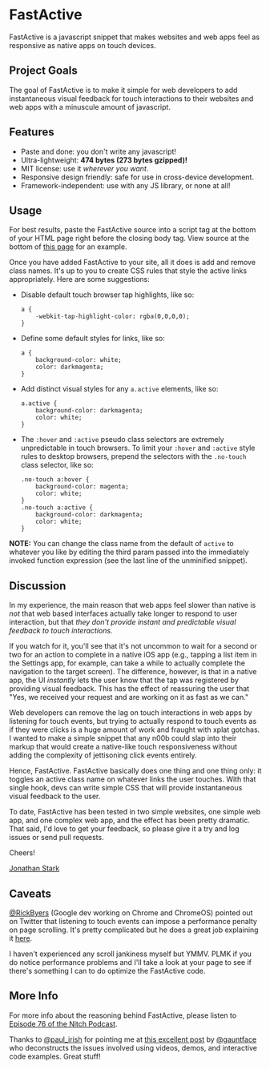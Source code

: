 FastActive
==========

FastActive is a javascript snippet that makes websites and web apps feel as responsive as native apps on touch devices.

## Project Goals

The goal of FastActive is to make it simple for web developers to add instantaneous visual feedback for touch interactions to their websites and web apps with a minuscule amount of javascript. 

## Features

* Paste and done: you don't write any javascript!
* Ultra-lightweight: __474 bytes (273 bytes gzipped)!__
* MIT license: use it _wherever you want_.
* Responsive design friendly: safe for use in cross-device development.
* Framework-independent: use with any JS library, or none at all!

## Usage

For best results, paste the FastActive source into a script tag at the bottom of your HTML page right before the closing body tag. View source at the bottom of [this page](http://jonathanstark.com/) for an example.

Once you have added FastActive to your site, all it does is add and remove class names. It's up to you to create CSS rules that style the active links appropriately. Here are some suggestions:

* Disable default touch browser tap highlights, like so:

    ```
    a {
        -webkit-tap-highlight-color: rgba(0,0,0,0);
    }
    ```

* Define some default styles for links, like so:

    ```
    a {
        background-color: white;
        color: darkmagenta;
    }
    ```

* Add distinct visual styles for any `a.active` elements, like so:

    ```
    a.active {
        background-color: darkmagenta;
        color: white;
    }
    ```
    
* The `:hover` and `:active` pseudo class selectors are extremely unpredictable in touch browsers. To limit your `:hover` and `:active` style rules to desktop browsers, prepend the selectors with the `.no-touch` class selector, like so:

    ```
    .no-touch a:hover {
        background-color: magenta;
        color: white;
    }
    .no-touch a:active {
        background-color: darkmagenta;
        color: white;
    }
    ```

__NOTE:__ You can change the class name from the default of `active` to whatever you like by editing the third param passed into the immediately invoked function expression (see the last line of the unminified snippet).

## Discussion 

In my experience, the main reason that web apps feel slower than native is *not* that web based interfaces actually take longer to respond to user interaction, but that *they don't provide instant and predictable visual feedback to touch interactions.* 

If you watch for it, you'll see that it's not uncommon to wait for a second or two for an action to complete in a native iOS app (e.g., tapping a list item in the Settings app, for example, can take a while to actually complete the navigation to the target screen). The difference, however, is that in a native app, the UI *instantly* lets the user know that the tap was registered by providing visual feedback. This has the effect of reassuring the user that "Yes, we received your request and are working on it as fast as we can." 

Web developers can remove the lag on touch interactions in web apps by listening for touch events, but trying to actually respond to touch events as if they were clicks is a huge amount of work and fraught with xplat gotchas. I wanted to make a simple snippet that any n00b could slap into their markup that would create a native-like touch responsiveness without adding the complexity of jettisoning click events entirely. 

Hence, FastActive. FastActive basically does one thing and one thing only: it toggles an active class name on whatever links the user touches. With that single hook, devs can write simple CSS that will provide instantaneous visual feedback to the user. 

To date, FastActive has been tested in two simple websites, one simple web app, and one complex web app, and the effect has been pretty dramatic. That said, I'd love to get your feedback, so please give it a try and log issues or send pull requests. 

Cheers!

[Jonathan Stark](http://jonathanstark.com)

## Caveats

[@RickByers](https://twitter.com/RickByers) (Google dev working on Chrome and ChromeOS) pointed out on Twitter that listening to touch events can impose a performance penalty on page scrolling. It's pretty complicated but he does a great job explaining it [here](https://plus.google.com/app/basic/stream/z12oxpsjztabz1wip04cepebireehbbaltc0k). 

I haven't experienced any scroll jankiness myself but YMMV. PLMK if you do notice performance problems and I'll take a look at your page to see if there's something I can to do optimize the FastActive code. 

## More Info

For more info about the reasoning behind FastActive, please listen to [Episode 76 of the Nitch Podcast](http://nitch.cc/podcast/episode-76-tickle-class).

Thanks to [@paul_irish](https://twitter.com/paul_irish) for pointing me at [this excellent post](http://www.gauntface.co.uk/blog/2013/06/25/touch-feedback-for-mobile-sites/) by [@gauntface](https://twitter.com/gauntface) who deconstructs the issues involved using videos, demos, and interactive code examples. Great stuff!

